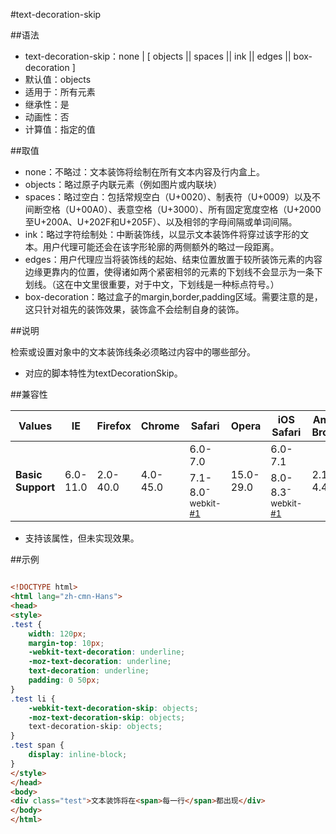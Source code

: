 #text-decoration-skip

##语法

- text-decoration-skip：none | [ objects || spaces || ink || edges || box-decoration ]
- 默认值：objects
- 适用于：所有元素
- 继承性：是
- 动画性：否
- 计算值：指定的值


##取值

- none：不略过：文本装饰将绘制在所有文本内容及行内盒上。
- objects：略过原子内联元素（例如图片或内联块）
- spaces：略过空白：包括常规空白（U+0020）、制表符（U+0009）以及不间断空格（U+00A0）、表意空格（U+3000）、所有固定宽度空格（U+2000至U+200A、U+202F和U+205F）、以及相邻的字母间隔或单词间隔。
- ink：略过字符绘制处：中断装饰线，以显示文本装饰件将穿过该字形的文本。用户代理可能还会在该字形轮廓的两侧额外的略过一段距离。
- edges：用户代理应当将装饰线的起始、结束位置放置于较所装饰元素的内容边缘更靠内的位置，使得诸如两个紧密相邻的元素的下划线不会显示为一条下划线。（这在中文里很重要，对于中文，下划线是一种标点符号。）
- box-decoration：略过盒子的margin,border,padding区域。需要注意的是，这只针对祖先的装饰效果，装饰盒不会绘制自身的装饰。


##说明

检索或设置对象中的文本装饰线条必须略过内容中的哪些部分。

- 对应的脚本特性为textDecorationSkip。


##兼容性


<table class="compatible">
<thead>
	<tr>
		<th>Values</th>
		<th>IE</th>
		<th>Firefox</th>
		<th>Chrome</th>
		<th>Safari</th>
		<th>Opera</th>
		<th>iOS Safari</th>
		<th>Android Browser</th>
		<th>Android Chrome</th>
	</tr>
</thead>
<tbody>
	<tr>
		<td rowspan="2"><strong>Basic Support</strong></td>
		<td class="unsupport" rowspan="2">6.0-11.0</td>
		<td class="unsupport" rowspan="2">2.0-40.0</td>
		<td class="unsupport" rowspan="2">4.0-45.0</td>
		<td class="unsupport">6.0-7.0</td>
		<td class="unsupport" rowspan="2">15.0-29.0</td>
		<td class="unsupport">6.0-7.1</td>
		<td class="unsupport" rowspan="2">2.1-4.4.4</td>
		<td class="unsupport" rowspan="2">18.0-42.0</td>
	</tr>
	<tr>
		<td class="partsupport">7.1-8.0<sup class="fix">-webkit-</sup><sup><a href="#support1">#1</a></sup></td>
		<td class="partsupport">8.0-8.3<sup class="fix">-webkit-</sup><sup><a href="#support1">#1</a></sup></td>
	</tr>
</tbody>
</table>


- 支持该属性，但未实现效果。


##示例

```html

<!DOCTYPE html>
<html lang="zh-cmn-Hans">
<head>
<style>
.test {
    width: 120px;
    margin-top: 10px;
    -webkit-text-decoration: underline;
    -moz-text-decoration: underline;
    text-decoration: underline;
    padding: 0 50px;
}
.test li {
    -webkit-text-decoration-skip: objects;
    -moz-text-decoration-skip: objects;
    text-decoration-skip: objects;
}
.test span {
    display: inline-block;
}
</style>
</head>
<body>
<div class="test">文本装饰将在<span>每一行</span>都出现</div>
</body>
</html>

```
